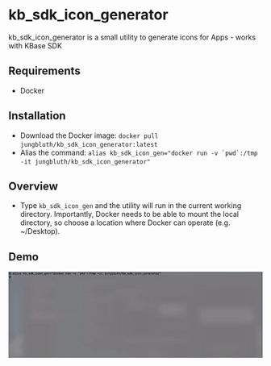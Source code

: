 # kb_sdk_icon_generator
kb_sdk_icon_generator is a small utility to generate icons for Apps - works with KBase SDK

## Requirements
* Docker

## Installation
* Download the Docker image: ```docker pull jungbluth/kb_sdk_icon_generator:latest```
* Alias the command: ```alias kb_sdk_icon_gen="docker run -v `pwd`:/tmp -it jungbluth/kb_sdk_icon_generator"```

## Overview
* Type ```kb_sdk_icon_gen``` and the utility will run in the current working directory. Importantly, Docker needs to be able to mount the local directory, so choose a location where Docker can operate (e.g. ~/Desktop).


## Demo
<p align="center">
  <img src="https://github.com/jungbluth/kb_sdk_icon_generator/blob/master/DEMO__kb_sdk_icon_generator.gif" width="800"/>
</p>